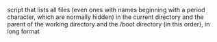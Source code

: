 script that lists all files (even ones with names beginning with a period character, which are normally hidden) in the current directory and the parent of the working directory and the /boot directory (in this order), in long format
